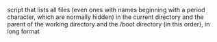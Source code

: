 script that lists all files (even ones with names beginning with a period character, which are normally hidden) in the current directory and the parent of the working directory and the /boot directory (in this order), in long format
